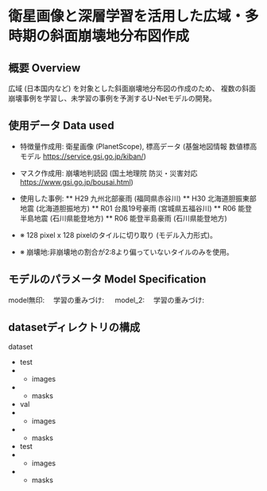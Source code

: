 # 衛星画像と深層学習を活用した広域・多時期の斜面崩壊地分布図作成

## 概要 Overview
広域 (日本国内など) を対象とした斜面崩壊地分布図の作成のため、
複数の斜面崩壊事例を学習し、未学習の事例を予測するU-Netモデルの開発。

## 使用データ Data used
* 特徴量作成用: 衛星画像 (PlanetScope), 標高データ (基盤地図情報 数値標高モデル https://service.gsi.go.jp/kiban/)
* マスク作成用: 崩壊地判読図 (国土地理院 防災・災害対応 https://www.gsi.go.jp/bousai.html)

* 使用した事例:
** H29 九州北部豪雨 (福岡県赤谷川)
** H30 北海道胆振東部地震 (北海道胆振地方)
** R01 台風19号豪雨 (宮城県五福谷川)
** R06 能登半島地震 (石川県能登地方)
** R06 能登半島豪雨 (石川県能登地方)

* ※ 128 pixel x 128 pixelのタイルに切り取り (モデル入力形式)。
* ※ 崩壊地:非崩壊地の割合が2:8より偏っていないタイルのみを使用。

## モデルのパラメータ Model Specification
model無印: 
　学習の重みづけ: 
　
model_2:
　学習の重みづけ: 
 
## datasetディレクトリの構成
dataset
 - test
 - -  images
 - -  masks
 - val
 - -  images
 - -  masks
 - test
 - -  images
 - -  masks
